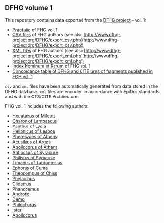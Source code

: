 ## DFHG volume 1

This repository contains data exported from the [DFHG project](http://www.dfhg-project.org/) - vol. 1:

* [Praefatio](https://github.com/DFHG-project/volume_1/blob/master/praefatio_volumen_primum.md) of FHG vol. 1
* [CSV files](https://github.com/DFHG-project/volume_1/tree/master/csv_files) of FHG authors (see also [http://www.dfhg-project.org/DFHG/export_csv.php](http://www.dfhg-project.org/DFHG/export_csv.php))
* [XML files](https://github.com/DFHG-project/volume_1/tree/master/xml_files) of FHG authors (see also [http://www.dfhg-project.org/DFHG/export_xml.php](http://www.dfhg-project.org/DFHG/export_xml.php))
* [Index Nominum et Rerum](https://github.com/DFHG-project/volume_1/blob/master/index_nominum_rerum.csv) of FHG vol. 1
* [Concordance table of DFHG and CITE urns of fragments published in FGH vol. 1](https://github.com/DFHG-project/volume_1/blob/master/dfhg_cite_urns.csv)

`csv` and `xml` files have been automatically generated from data stored in the DFHG database. `xml` files are encoded in accordance with EpiDoc standards and with the CTS/CITE Architecture.

FHG vol. 1 includes the following authors:
* [Hecataeus of Miletus](http://www.dfhg-project.org/DFHG/#urn:lofts:fhg.hecataeus)
* [Charon of Lampsacus](http://www.dfhg-project.org/DFHG/#urn:lofts:fhg.charon)
* [Xanthus of Lydia](http://www.dfhg-project.org/DFHG/#urn:lofts:fhg.xanthus)
* [Hellanicus of Lesbos](http://www.dfhg-project.org/DFHG/#urn:lofts:fhg.hellanicus)
* [Pherecydes of Athens](http://www.dfhg-project.org/DFHG/#urn:lofts:fhg.pherecydes)
* [Acusilaus of Argos](http://www.dfhg-project.org/DFHG/#urn:lofts:fhg.acusilaus)
* [Apollodorus of Athens](http://www.dfhg-project.org/DFHG/#urn:lofts:fhg.apollodorus_atheniensis)
* [Antiochus of Syracuse](http://www.dfhg-project.org/DFHG/#urn:lofts:fhg.antiochus)
* [Philistus of Syracuse](http://www.dfhg-project.org/DFHG/#urn:lofts:fhg.philistus)
* [Timaeus of Tauromenius](http://www.dfhg-project.org/DFHG/#urn:lofts:fhg.timaeus)
* [Ephorus of Cuma](http://www.dfhg-project.org/DFHG/#urn:lofts:fhg.ephorus)
* [Theopompus of Chius](http://www.dfhg-project.org/DFHG/#urn:lofts:fhg.theopompus)
* [Phylarchus](http://www.dfhg-project.org/DFHG/#urn:lofts:fhg.phylarchus)
* [Clidemus](http://www.dfhg-project.org/DFHG/#urn:lofts:fhg.clidemus)
* [Phanodemus](http://www.dfhg-project.org/DFHG/#urn:lofts:fhg.phanodemus)
* [Androtio](http://www.dfhg-project.org/DFHG/#urn:lofts:fhg.androtio)
* [Demo](http://www.dfhg-project.org/DFHG/#urn:lofts:fhg.demo)
* [Philochorus](http://www.dfhg-project.org/DFHG/#urn:lofts:fhg.philochorus)
* [Ister](http://www.dfhg-project.org/DFHG/#urn:lofts:fhg.ister)
* [Apollodorus](http://www.dfhg-project.org/DFHG/#urn:lofts:fhg.apollodorus)
